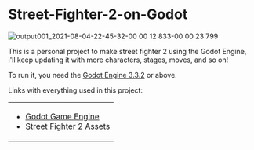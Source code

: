# Street-Fighter-2-on-Godot

![output001_2021-08-04-22-45-32-00 00 12 833-00 00 23 799](https://user-images.githubusercontent.com/60182775/128280888-4ad3f54c-d9a2-4dbc-81d7-e310a4b6ac4c.gif)

This is a personal project to make street fighter 2 using the Godot Engine, i'll keep updating it with more characters, stages, moves, and so on!

To run it, you need the [Godot Engine 3.3.2](https://godotengine.org/download) or above.


Links with everything used in this project:
<table>
  <tbody>
    <td>
        <ul>
          <li><a href="https://godotengine.org">Godot Game Engine</a></li>
          <li><a href="https://www.spriters-resource.com/snes/supersf2">Street Fighter 2 Assets</a></li>
        </ul>
      </td>
  </tbody>
</table>
